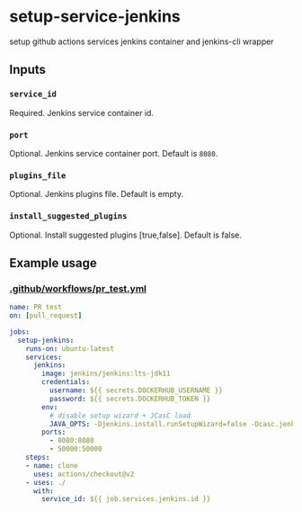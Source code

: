 # setup-service-jenkins

setup github actions services jenkins container and jenkins-cli wrapper

## Inputs

### `service_id`

Required. Jenkins service container id.

### `port`

Optional. Jenkins service container port. Default is `8080`.

### `plugins_file`

Optional. Jenkins plugins file. Default is empty.

### `install_suggested_plugins`

Optional. Install suggested plugins [true,false]. Default is false.

## Example usage

### [.github/workflows/pr_test.yml](.github/workflows/pr_test.yml)

```yml
name: PR test
on: [pull_request]

jobs:
  setup-jenkins:
    runs-on: ubuntu-latest
    services:
      jenkins:
        image: jenkins/jenkins:lts-jdk11
        credentials:
          username: ${{ secrets.DOCKERHUB_USERNAME }}
          password: ${{ secrets.DOCKERHUB_TOKEN }}
        env:
          # disable setup wizard + JCasC load
          JAVA_OPTS: -Djenkins.install.runSetupWizard=false -Dcasc.jenkins.config=/var/jenkins_home/casc_configs
        ports:
          - 8080:8080
          - 50000:50000
    steps:
    - name: clone
      uses: actions/checkout@v2
    - uses: ./
      with:
        service_id: ${{ job.services.jenkins.id }}
```
